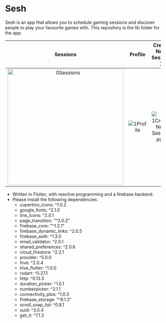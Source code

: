 # Sesh
Sesh is an app that allows you to schedule gaming sessions and discover people to play your favourite games with.
This repository is the lib folder for the app.

Sessions | Profile | Create New Session 1 | Create New Session 2
:---:|:---:|:---:|:---:
<img width="375" alt="0Sessions" src="https://user-images.githubusercontent.com/19469980/151916698-f21608b5-611a-4bfc-a9f4-3da87661f6e0.png"> | ![1Profile](https://user-images.githubusercontent.com/19469980/151916727-04c5b044-5cdb-4a85-babf-107ca367e54e.png) | ![2 1Create New Session pg1](https://user-images.githubusercontent.com/19469980/151916730-145e5838-1fc8-4499-912a-c07f1bdc0ea2.png) | ![2 2Create New Session pg2](https://user-images.githubusercontent.com/19469980/151916735-0286cff4-b006-4d7f-a040-0391716a1db9.png)

- Written in Flutter, with reactive programming and a firebase backend.
- Please install the following dependencies:
  - cupertino_icons: ^1.0.2
  - google_fonts: ^2.1.0
  - line_icons: ^2.0.1
  - page_transition: "^2.0.2"
  - firebase_core: "^1.2.1"
  - firebase_dynamic_links: ^2.0.5
  - firebase_auth: ^1.3.0
  - email_validator: ^2.0.1
  - shared_preferences: ^2.0.6
  - cloud_firestore: ^2.2.1
  - provider: ^5.0.0
  - hive: ^2.0.4
  - hive_flutter: ^1.0.0
  - rxdart: ^0.27.1
  - http: ^0.13.3
  - duration_picker: ^1.0.1
  - numberpicker: ^2.1.1
  - connectivity_plus: ^1.0.3
  - firebase_storage: "^8.1.3"
  - scroll_snap_list: ^0.8.1
  - uuid: ^3.0.4
  - get_it: ^7.1.3
